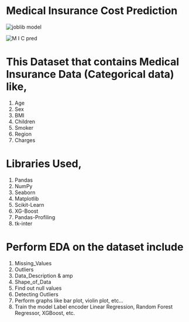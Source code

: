 # Medical Insurance Cost Prediction

![joblib model](https://user-images.githubusercontent.com/102408608/173228614-38819afa-5c24-4186-9bc0-5b903506cd51.png)

![M I C  pred](https://user-images.githubusercontent.com/102408608/173228628-39592ed3-4f66-48c2-acb9-32e9b05c0c5d.png)
 
# This Dataset that contains Medical Insurance Data (Categorical data) like,  
1. Age 
2. Sex 
3. BMI 
4. Children 
5. Smoker 
6. Region 
7. Charges 

# Libraries Used, 
1. Pandas 
2. NumPy 
3. Seaborn 
4. Matplotlib 
5. Scikit-Learn 
6. XG-Boost 
7. Pandas-Profiling 
8. tk-inter

# Perform EDA on the dataset include 
1. Missing_Values 
2. Outliers
3. Data_Description & amp 
4. Shape_of_Data
5. Find out null values
6. Detecting Outliers
7. Perform graphs like bar plot, violin plot, etc... 
8. Train the model Label encoder Linear Regression, Random Forest Regressor, XGBoost, etc.
